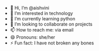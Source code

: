 - 👋 Hi, I’m @aishvini
- 👀 I’m interested in technology
- 🌱 I’m currently learning python
- 💞️ I’m looking to collaborate on projects
- 📫 How to reach me: via email
- 😄 Pronouns: she/her
- ⚡ Fun fact: I have not broken any bones

<!---
aishvini/aishvini is a ✨ special ✨ repository because its `README.md` (this file) appears on your GitHub profile.
You can click the Preview link to take a look at your changes.
--->

